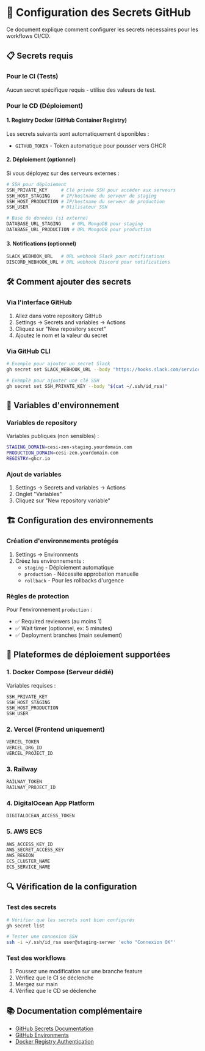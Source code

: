 # 🔐 Configuration des Secrets GitHub

Ce document explique comment configurer les secrets nécessaires pour les workflows CI/CD.

## 📋 Secrets requis

### Pour le CI (Tests)
Aucun secret spécifique requis - utilise des valeurs de test.

### Pour le CD (Déploiement)

#### 1. Registry Docker (GitHub Container Registry)
Les secrets suivants sont automatiquement disponibles :
- `GITHUB_TOKEN` - Token automatique pour pousser vers GHCR

#### 2. Déploiement (optionnel)
Si vous déployez sur des serveurs externes :

```bash
# SSH pour déploiement
SSH_PRIVATE_KEY     # Clé privée SSH pour accéder aux serveurs
SSH_HOST_STAGING    # IP/hostname du serveur de staging  
SSH_HOST_PRODUCTION # IP/hostname du serveur de production
SSH_USER            # Utilisateur SSH

# Base de données (si externe)
DATABASE_URL_STAGING    # URL MongoDB pour staging
DATABASE_URL_PRODUCTION # URL MongoDB pour production
```

#### 3. Notifications (optionnel)
```bash
SLACK_WEBHOOK_URL   # URL webhook Slack pour notifications
DISCORD_WEBHOOK_URL # URL webhook Discord pour notifications
```

## 🛠️ Comment ajouter des secrets

### Via l'interface GitHub
1. Allez dans votre repository GitHub
2. Settings → Secrets and variables → Actions
3. Cliquez sur "New repository secret"
4. Ajoutez le nom et la valeur du secret

### Via GitHub CLI
```bash
# Exemple pour ajouter un secret Slack
gh secret set SLACK_WEBHOOK_URL --body "https://hooks.slack.com/services/..."

# Exemple pour ajouter une clé SSH
gh secret set SSH_PRIVATE_KEY --body "$(cat ~/.ssh/id_rsa)"
```

## 🔧 Variables d'environnement

### Variables de repository
Variables publiques (non sensibles) :

```bash
STAGING_DOMAIN=cesi-zen-staging.yourdomain.com
PRODUCTION_DOMAIN=cesi-zen.yourdomain.com
REGISTRY=ghcr.io
```

### Ajout de variables
1. Settings → Secrets and variables → Actions
2. Onglet "Variables"
3. Cliquez sur "New repository variable"

## 🏗️ Configuration des environnements

### Création d'environnements protégés
1. Settings → Environments
2. Créez les environnements :
   - `staging` - Déploiement automatique
   - `production` - Nécessite approbation manuelle
   - `rollback` - Pour les rollbacks d'urgence

### Règles de protection
Pour l'environnement `production` :
- ✅ Required reviewers (au moins 1)
- ✅ Wait timer (optionnel, ex: 5 minutes)
- ✅ Deployment branches (main seulement)

## 🚀 Plateformes de déploiement supportées

### 1. Docker Compose (Serveur dédié)
Variables requises :
```bash
SSH_PRIVATE_KEY
SSH_HOST_STAGING
SSH_HOST_PRODUCTION
SSH_USER
```

### 2. Vercel (Frontend uniquement)
```bash
VERCEL_TOKEN
VERCEL_ORG_ID
VERCEL_PROJECT_ID
```

### 3. Railway
```bash
RAILWAY_TOKEN
RAILWAY_PROJECT_ID
```

### 4. DigitalOcean App Platform
```bash
DIGITALOCEAN_ACCESS_TOKEN
```

### 5. AWS ECS
```bash
AWS_ACCESS_KEY_ID
AWS_SECRET_ACCESS_KEY
AWS_REGION
ECS_CLUSTER_NAME
ECS_SERVICE_NAME
```

## 🔍 Vérification de la configuration

### Test des secrets
```bash
# Vérifier que les secrets sont bien configurés
gh secret list

# Tester une connexion SSH
ssh -i ~/.ssh/id_rsa user@staging-server 'echo "Connexion OK"'
```

### Test des workflows
1. Poussez une modification sur une branche feature
2. Vérifiez que le CI se déclenche
3. Mergez sur main
4. Vérifiez que le CD se déclenche

## 📚 Documentation complémentaire

- [GitHub Secrets Documentation](https://docs.github.com/en/actions/security-guides/encrypted-secrets)
- [GitHub Environments](https://docs.github.com/en/actions/deployment/targeting-different-environments/using-environments-for-deployment)
- [Docker Registry Authentication](https://docs.github.com/en/packages/working-with-a-github-packages-registry/working-with-the-container-registry)
